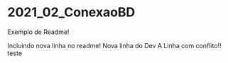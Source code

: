 # 2021_02_ConexaoBD

Exemplo de Readme!

Incluindo nova linha no readme! Nova linha do Dev A  Linha com conflito!! teste
